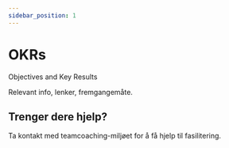```yaml
---
sidebar_position: 1
---
```


# OKRs

Objectives and Key Results

Relevant info, lenker, fremgangemåte. 

## Trenger dere hjelp?

Ta kontakt med teamcoaching-miljøet for å få hjelp til fasilitering. 